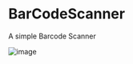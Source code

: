 # BarCodeScanner
A simple Barcode Scanner

![image](https://github.com/Valentin0u/BarCodeScanner/assets/18125893/09517a64-20ec-413c-ab7c-9ee8d9b93ff1)

